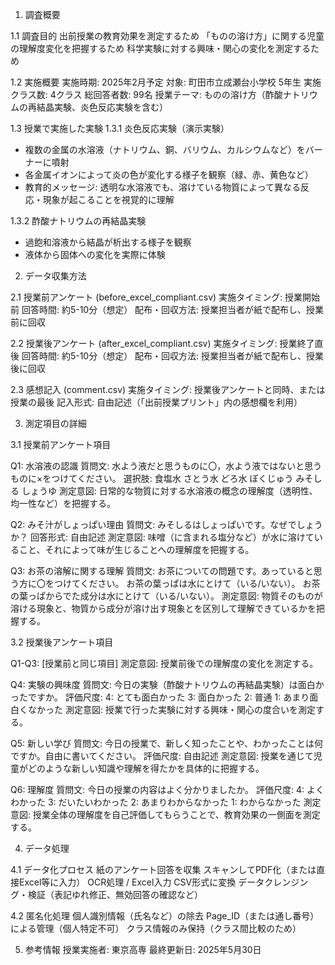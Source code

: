 1. 調査概要

1.1 調査目的
出前授業の教育効果を測定するため
「ものの溶け方」に関する児童の理解度変化を把握するため
科学実験に対する興味・関心の変化を測定するため

1.2 実施概要
実施時期: 2025年2月予定
対象: 町田市立成瀬台小学校 5年生
実施クラス数: 4クラス
総回答者数: 99名
授業テーマ: ものの溶け方（酢酸ナトリウムの再結晶実験、炎色反応実験を含む）

1.3 授業で実施した実験
1.3.1 炎色反応実験（演示実験）
- 複数の金属の水溶液（ナトリウム、銅、バリウム、カルシウムなど）をバーナーに噴射
- 各金属イオンによって炎の色が変化する様子を観察（緑、赤、黄色など）
- 教育的メッセージ: 透明な水溶液でも、溶けている物質によって異なる反応・現象が起こることを視覚的に理解

1.3.2 酢酸ナトリウムの再結晶実験
- 過飽和溶液から結晶が析出する様子を観察
- 液体から固体への変化を実際に体験

2. データ収集方法

2.1 授業前アンケート (before_excel_compliant.csv)
実施タイミング: 授業開始前
回答時間: 約5-10分（想定）
配布・回収方法: 授業担当者が紙で配布し、授業前に回収

2.2 授業後アンケート (after_excel_compliant.csv)
実施タイミング: 授業終了直後
回答時間: 約5-10分（想定）
配布・回収方法: 授業担当者が紙で配布し、授業後に回収

2.3 感想記入 (comment.csv)
実施タイミング: 授業後アンケートと同時、または授業の最後
記入形式: 自由記述（「出前授業プリント」内の感想欄を利用）

3. 測定項目の詳細

3.1 授業前アンケート項目

Q1: 水溶液の認識
質問文: 水よう液だと思うものに〇，水よう液ではないと思うものに×をつけてください。
選択肢:
食塩水
さとう水
どろ水
ぼくじゅう
みそしる
しょうゆ
測定意図: 日常的な物質に対する水溶液の概念の理解度（透明性、均一性など）を把握する。

Q2: みそ汁がしょっぱい理由
質問文: みそしるはしょっぱいです。なぜでしょうか？
回答形式: 自由記述
測定意図: 味噌（に含まれる塩分など）が水に溶けていること、それによって味が生じることへの理解度を把握する。

Q3: お茶の溶解に関する理解
質問文: お茶についての問題です。あっていると思う方に〇をつけてください。
お茶の葉っぱは水にとけて（いる/いない）。
お茶の葉っぱからでた成分は水にとけて（いる/いない）。
測定意図: 物質そのものが溶ける現象と、物質から成分が溶け出す現象とを区別して理解できているかを把握する。

3.2 授業後アンケート項目

Q1-Q3: [授業前と同じ項目]
測定意図: 授業前後での理解度の変化を測定する。

Q4: 実験の興味度
質問文: 今日の実験（酢酸ナトリウムの再結晶実験）は面白かったですか。
評価尺度:
4: とても面白かった
3: 面白かった
2: 普通
1: あまり面白くなかった
測定意図: 授業で行った実験に対する興味・関心の度合いを測定する。

Q5: 新しい学び
質問文: 今日の授業で、新しく知ったことや、わかったことは何ですか。自由に書いてください。
評価尺度: 自由記述
測定意図: 授業を通じて児童がどのような新しい知識や理解を得たかを具体的に把握する。

Q6: 理解度
質問文: 今日の授業の内容はよく分かりましたか。
評価尺度:
4: よくわかった
3: だいたいわかった
2: あまりわからなかった
1: わからなかった
測定意図: 授業全体の理解度を自己評価してもらうことで、教育効果の一側面を測定する。

4. データ処理

4.1 データ化プロセス
紙のアンケート回答を収集
スキャンしてPDF化（または直接Excel等に入力）
OCR処理 / Excel入力
CSV形式に変換
データクレンジング・検証（表記ゆれ修正、無効回答の確認など）

4.2 匿名化処理
個人識別情報（氏名など）の除去
Page_ID（または通し番号）による管理（個人特定不可）
クラス情報のみ保持（クラス間比較のため）

5. 参考情報
授業実施者: 東京高専
最終更新日: 2025年5月30日